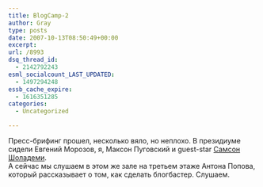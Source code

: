 ```yaml
---
title: BlogCamp-2
author: Gray
type: posts
date: 2007-10-13T08:50:49+00:00
excerpt:
url: /8993
dsq_thread_id:
  - 2142792243
esml_socialcount_LAST_UPDATED:
  - 1497294248
essb_cache_expire:
  - 1616351285
categories:
  - Uncategorized

---
```








Пресс-брифинг прошел, несколько вяло, но неплохо. В президиуме сидели Евгений Морозов, я, Максон Пуговский и guest-star <a href="http://sholademi.livejournal.com/" target="_blank">Самсон Шоладеми</a>.  
А сейчас мы слушаем в этом же зале на третьем этаже Антона Попова, который рассказывает о том, как сделать блогбастер. Слушаем.